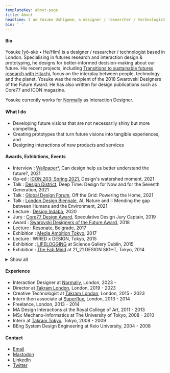 ```yaml
---
templateKey: about-page
title: About
headline: I am Yosuke Ushigome, a designer / researcher / technologist based in London. I create future visions, build proof-of-concept prototypes and design new interactions.
bio: ' '
---
```


#### Bio

Yosuke [yō-ské • He/Him] is a designer / researcher / technologist based in London. Specialising in futures research and interaction design & prototyping, he designs for better-informed decision-making about our future. His recent projects, including [Transitions to sustainable futures research with Hitachi](http://yosukeushigo.me/projects/transitions-to-sustainable-futures/), focus on the interplay between people, technology and the planet. Yosuke was the recipient of the 2018 Swarovski Designers of the Future Award. He has also written for design publications such as Core77 and ICON magazine.

Yosuke currently works for [Normally](https://normally.com/) as Interaction Designer.

#### What I do

- Developing future visions that are not necessarily shiny but more compelling,
- Creating prototypes that turn future visions into tangible experiences, and
- Designing interactions of new products and services

#### Awards, Exhibitions, Events

- Interview : [Wallpaper\*](https://www.wallpaper.com/design/yosuke-ushigome-takram-profile), Can design help us better understand the future?, 2021
- Op-ed : [ICON 203: Spring 2021](https://www.iconeye.com/digital-magazine/icon-203-spring-2021), Design's watershed moment, 2021
- Talk : [Design District](https://designdistrict.co.uk/events/talk-bureau-deep-time/), Deep Time: Design for Now and for the Seventh Generation, 2021
- Talk : [Global Design Forum](https://www.globaldesignforum.com/event/grid-powering-home-presented-ovo-energy), Off the Grid: Powering the Home, 2021
- Talk : [London Design Biennale](https://www.londondesignbiennale.com/biennale-sessions), AI, Nature and I: Mending the gap between Humans and the Environment, 2021
- Lecture : [Design Indaba](https://www.designindaba.com/), 2020
- Jury : [Core77 Design Award](https://designawards.core77.com/2019/speculative-design), Speculative Design Jury Captain, 2019
- Award : [Swarovski Designers of the Future Award](https://www.swarovskigroup.com/S/news/Designers-of-the-Future.en.html), 2018
- Lecture : [Resonate](https://resonate.io), Belgrade, 2017
- Exhibition : [Media Ambition Tokyo](http://mediaambitiontokyo.jp/), 2017
- Lecture : WIRED x DESIGN, Tokyo, 2015
- Exhibition : [LIFELOGGING](https://dublin.sciencegallery.com/lifelogging/) at Science Gallery Dublin, 2015
- Exhibition : [The Fab Mind](http://www.2121designsight.jp/en/program/fab_mind/) at 21_21 DESIGN SIGHT, Tokyo, 2014

<details>
<summary>Show all</summary>

- Lecture : [Hochschule für Gestaltung Schwäbisch Gmünd](https://www.hfg-gmuend.de/), 2022
- Lecture : [Speculative Futures Stuttgart](https://www.meetup.com/en-AU/speculative-futures-stuttgart/), 2022
- Lecture : [TBD Conference](https://www.thetbdconference.com/), 2022
- Lecture : [FHNW Academy of Art and Design](https://www.fhnw.ch/en/about-fhnw/schools/academy-of-art-and-design), 2021
- Talk : [Fridays For Future Japan](https://fridaysforfuture.jp/), 2021
- Interview : [Wallpaper\*](https://www.wallpaper.com/design/yosuke-ushigome-takram-profile), Can design help us better understand the future?, 2021
- Op-ed : [ICON 203: Spring 2021](https://www.iconeye.com/digital-magazine/icon-203-spring-2021), Design's watershed moment, 2021
- Talk : [Design District](https://designdistrict.co.uk/events/talk-bureau-deep-time/), Deep Time: Design for Now and for the Seventh Generation, 2021
- Talk : [Global Design Forum](https://www.globaldesignforum.com/event/grid-powering-home-presented-ovo-energy), Off the Grid: Powering the Home, 2021
- Talk : [London Design Biennale](https://www.londondesignbiennale.com/biennale-sessions), AI, Nature and I: Mending the gap between Humans and the Environment, 2021
- Lecture : [N High School](https://nnn.ed.jp/), 2021
- Lecture : [Kontrapunkt Webinar](https://www.kontrapunkt.com/news/webinarstrategic-foresight), Strategic Foresight: Crafting future scenarios for better strategic navigation, 2021
- Lecture : [London College of Communication](https://www.arts.ac.uk/colleges/london-college-of-communication), 2021
- Lecture : [DLX Design Academy](https://en.dlxdesignacademy.com/), 2021
- Lecture : [Design Indaba](https://www.designindaba.com/), 2020
- Jury : [Core77 Design Award](https://designawards.core77.com/2019/speculative-design), Speculative Design Jury Captain, 2019
- Award : [Swarovski Designers of the Future Award](https://www.swarovskigroup.com/S/news/Designers-of-the-Future.en.html), 2018
- TV : Hodokyoku, Japan, 2017
- Lecture : [Resonate](https://resonate.io), Belgrade, 2017
- Lecture : [Data Fest](https://www.datafest.global/), Edinburgh, 2017
- Exhibition : [Media Ambition Tokyo](http://mediaambitiontokyo.jp/), 2017
- Lecture : London College of Communication, 2016
- Exhibition : [New Style New Artist](http://www.ntticc.or.jp/en/exhibitions/2016/talk-new-styles-new-artists-oct-28-2016/) at ICC, Tokyo, 2016
- Workshop : Live with AI at [NEXT Conference](https://nextconf.eu/), Hamburg, 2016
- Exhibition : [Scenes Unseen](http://scenesunseen.takram.com/) at London Design Festival, 2016
- Workshop : V&A Friday Late, London, 2016
- Exhibition : [Unread Messages](http://unreadmessages.com/) at Aram Gallery, London, 2016
- Workshop : Takram Academy at Space Art Technology, London, 2016
- Talk : IAMAS graduation show, Gifu, 2016
- Writing : [Speculative Everything Japanese Edition](http://amzn.asia/dKgTQyb), 2016
- Exhibition : [8h Ahead](https://www.takram.com/projects/8h-ahead/) at London Design Festival, 2015
- Workshop : Speculative Ohgiri for WIRED, Tokyo, 2015
- Lecture : WIRED x DESIGN, Tokyo, 2015
- Exhibition : LIFELOGGING at Science Gallery Dublin, 2015
- Exhibition : [The Fab Mind](http://www.2121designsight.jp/en/program/fab_mind/) at 21_21 DESIGN SIGHT, Tokyo, 2014
- Talk : The Design Batons at Japan Institute of Design Promotion, Tokyo, 2014
- Onlin Curation\_ : [Design and Violence](https://www.moma.org/interactives/exhibitions/2013/designandviolence/commoditized-warfare-yosuke-ushigome/) by MoMA, 2014
- Exhibition : [Wearable Futures](http://www.wearablefutures.co/), London, 2013
- Exhibition : Bunny Smash at [Museum of Contemporary Art Tokyo](http://www.mot-art-museum.jp/eng/2013/usagi_smash/), 2013

</details>

#### Experience

- Interaction Designer at [Normally](https://normally.com/), London, 2023 -
- Director at [Takram London](https://www.takram.com), London, 2019 - 2023
- Creative Technologist at [Takram London](https://www.takram.com), London, 2015 - 2023
- Intern then associate at [Superflux](http://superflux.in/), London, 2013 - 2014
- Freelance, London, 2013 - 2014
- MA Design Interactions at the Royal College of Art, 2011 - 2013
- MSc Mechano-Informatics at The University of Tokyo, 2008 - 2010
- Intern at [Takram Tokyo](https://www.takram.com), Tokyo, 2008 - 2009
- BEng System Design Engineering at Keio University, 2004 - 2008

#### Contact

- [Email](mailto:yu@yosukeushigo.me)
- [Mastodon](https://assemblag.es/@yosukeushigome)
- [LinkedIn](https://www.linkedin.com/in/yosukeushigome/)
- [Twitter](https://twitter.com/ushi_)
